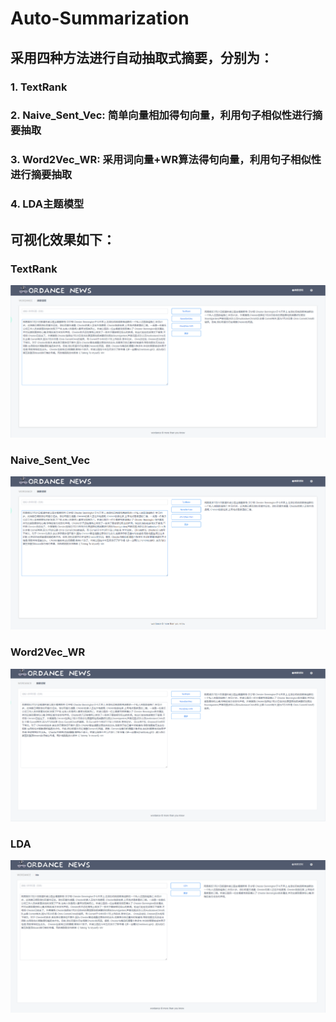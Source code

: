 # Auto-Summarization

## 采用四种方法进行自动抽取式摘要，分别为：
### 1. TextRank
### 2. Naive_Sent_Vec: 简单向量相加得句向量，利用句子相似性进行摘要抽取
### 3. Word2Vec_WR: 采用词向量+WR算法得句向量，利用句子相似性进行摘要抽取
### 4. LDA主题模型

## 可视化效果如下：
### TextRank
![image](https://github.com/RyanPeking/AutoSummarization/blob/master/img/textrank.png)
### Naive_Sent_Vec
![image](https://github.com/RyanPeking/AutoSummarization/blob/master/img/naivesentvec.png)
### Word2Vec_WR
![image](https://github.com/RyanPeking/AutoSummarization/blob/master/img/word2vec%2Bwr.png)
### LDA
![image](https://github.com/RyanPeking/AutoSummarization/blob/master/img/lda.png)

